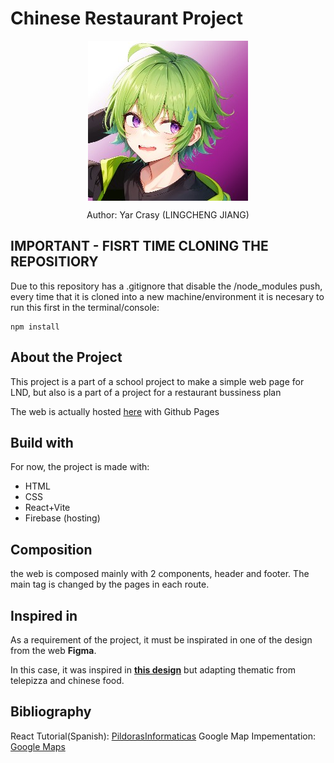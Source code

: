 # Chinese Restaurant Project

 <div align="center">
  <img align="center" class="header-icon" src="src/assets/icon-imgs/lcj-icon.jpg" alt="icon" />
  <p>Author: Yar Crasy (LINGCHENG JIANG)</p>
 </div>

 ## IMPORTANT - FISRT TIME CLONING THE REPOSITIORY
Due to this repository has a .gitignore that disable the /node_modules push, every time that it is cloned into a new machine/environment it is necesary to run this first in the terminal/console:
```
npm install
```
 
 ## About the Project
<p>
 This project is a part of a school project to make a simple web page for LND, but also is a part of a project for a restaurant bussiness plan 
</p>
<p>The web is actually hosted <a href="https://chuanminfusion.web.app/">here</a> with Github Pages</p>

 ## Build with
 For now, the project is made with: 
 * HTML
 * CSS
 * React+Vite
 * Firebase (hosting)

## Composition
the web is composed mainly with 2 components, header and footer. The main tag is changed by the pages in each route.


## Inspired in
<p>As a requirement of the project, it must be inspirated in one of the design from the web <b>Figma</b>.</p> 
In this case, it was inspired in <a href="https://www.figma.com/community/file/1278204274454603082"><b>this design</b></a> but adapting thematic from telepizza and chinese food.


## Bibliography
React Tutorial(Spanish): <a href="https://www.youtube.com/playlist?list=PLU8oAlHdN5BmlVfm2bJshR3qPtoyukQ_b">PildorasInformaticas</a>
Google Map Impementation: <a href="https://developers.google.com/codelabs/maps-platform/maps-platform-101-react-js?hl=es-419#0">Google Maps</a>

